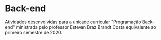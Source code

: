 # Back-end
Atividades desenvolvidas para a unidade curricular "Programação Back-end" ministrada pelo professor Estevan Braz Brandt Costa equivalente ao primeiro semestre de 2020.
